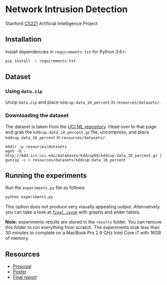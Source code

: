 # Network Intrusion Detection
Stanford [CS221](http://web.stanford.edu/class/cs221/) Artificial Intelligence Project

## Installation
Install dependencies in `requirements.txt` for Python 3.6+:
```bash
pip install -r requirements.txt
```

## Dataset
### Using `data.zip`
Unzip `data.zip` and place `kddcup.data_10_percent` in `resources/datasets/`.

### Downloading the dataset
The dataset is taken from the [UCI ML repository](http://kdd.ics.uci.edu/databases/kddcup99/kddcup99.html). Head over to that page and grab the `kddcup.data_10_percent.gz` file, uncompress, and place `kddcup.data_10_percent` in `resources/datasets/`:
```
mkdir -p resources/datasets
wget -O - http://kdd.ics.uci.edu/databases/kddcup99/kddcup.data_10_percent.gz | gunzip -c > resources/datasets/kddcup.data_10_percent
```

## Running the experiments
Run the `experiments.py` file as follows:
```bash
python experiments.py
```
This option does not produce very visually appealing output. Alternatively you can take a look at [`final.ipynb`](final.ipynb) with graphs and wider tables.

**Note:** experiments results are stored in the `results` folder. You can remove this folder to run everything from scratch. The experiments took less than 30 minutes to complete on a MacBook Pro 2.9 GHz Intel Core i7 with 16GB of memory. 

## Resources
- [Proposal](submissions/proposal.pdf)
- [Poster](submissions/poster.pdf)
- [Final report](submissions/final.pdf)
